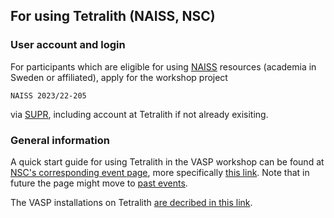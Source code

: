 ## For using Tetralith (NAISS, NSC)

### User account and login
For participants which are eligible for using [NAISS](https://www.naiss.se/) resources (academia in Sweden or affiliated), apply for the workshop project

    NAISS 2023/22-205

via [SUPR](https://supr.naiss.se/), including account at Tetralith if not already exisiting.

### General information
A quick start guide for using Tetralith in the VASP workshop can be found at [NSC's corresponding event page](https://www.nsc.liu.se/support/Events/VASP_workshop_2023/), more specifically [this link](https://www.nsc.liu.se/support/Events/VASP_workshop_2023/quick_guide/). Note that in future the page might move to [past events](https://www.nsc.liu.se/support/past-events/).

The VASP installations on Tetralith [are decribed in this link](https://www.nsc.liu.se/software/installed/tetralith/vasp/).
